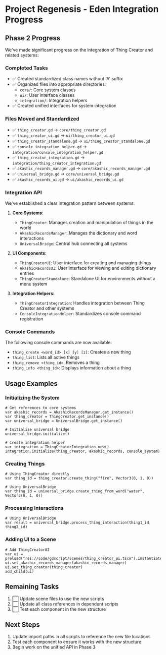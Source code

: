 # Project Regenesis - Eden Integration Progress

## Phase 2 Progress

We've made significant progress on the integration of Thing Creator and related systems:

### Completed Tasks
- ✅ Created standardized class names without 'A' suffix
- ✅ Organized files into appropriate directories:
  - `core/`: Core system classes
  - `ui/`: User interface classes
  - `integration/`: Integration helpers
- ✅ Created unified interfaces for system integration

### Files Moved and Standardized
- ✅ `thing_creator.gd` → `core/thing_creator.gd`
- ✅ `thing_creator_ui.gd` → `ui/thing_creator_ui.gd`
- ✅ `thing_creator_standalone.gd` → `ui/thing_creator_standalone.gd`
- ✅ `console_integration_helper.gd` → `integration/console_integration_helper.gd`
- ✅ `thing_creator_integration.gd` → `integration/thing_creator_integration.gd`
- ✅ `akashic_records_manager.gd` → `core/akashic_records_manager.gd`
- ✅ `universal_bridge.gd` → `core/universal_bridge.gd`
- ✅ `akashic_records_ui.gd` → `ui/akashic_records_ui.gd`

### Integration API

We've established a clear integration pattern between systems:

1. **Core Systems**:
   - `ThingCreator`: Manages creation and manipulation of things in the world
   - `AkashicRecordsManager`: Manages the dictionary and word interactions
   - `UniversalBridge`: Central hub connecting all systems

2. **UI Components**:
   - `ThingCreatorUI`: User interface for creating and managing things
   - `AkashicRecordsUI`: User interface for viewing and editing dictionary entries
   - `ThingCreatorStandalone`: Standalone UI for environments without a menu system

3. **Integration Helpers**:
   - `ThingCreatorIntegration`: Handles integration between Thing Creator and other systems
   - `ConsoleIntegrationHelper`: Standardizes console command registration

### Console Commands

The following console commands are now available:

- `thing_create <word_id> [x] [y] [z]`: Creates a new thing
- `thing_list`: Lists all active things
- `thing_remove <thing_id>`: Removes a thing
- `thing_info <thing_id>`: Displays information about a thing

## Usage Examples

### Initializing the System

```gdscript
# Get references to core systems
var akashic_records = AkashicRecordsManager.get_instance()
var thing_creator = ThingCreator.get_instance()
var universal_bridge = UniversalBridge.get_instance()

# Initialize universal bridge
universal_bridge.initialize()

# Create integration helper
var integration = ThingCreatorIntegration.new()
integration.initialize(thing_creator, akashic_records, console_system)
```

### Creating Things

```gdscript
# Using ThingCreator directly
var thing_id = thing_creator.create_thing("fire", Vector3(0, 1, 0))

# Using UniversalBridge
var thing_id = universal_bridge.create_thing_from_word("water", Vector3(0, 1, 0))
```

### Processing Interactions

```gdscript
# Using UniversalBridge
var result = universal_bridge.process_thing_interaction(thing1_id, thing2_id)
```

### Adding UI to a Scene

```gdscript
# Add ThingCreatorUI
var ui = preload("res://code/gdscript/scenes/thing_creator_ui.tscn").instantiate()
ui.set_akashic_records_manager(akashic_records_manager)
ui.set_thing_creator(thing_creator)
add_child(ui)
```

## Remaining Tasks

1. ⬜ Update scene files to use the new scripts
2. ⬜ Update all class references in dependent scripts
3. ⬜ Test each component in the new structure

## Next Steps

1. Update import paths in all scripts to reference the new file locations
2. Test each component to ensure it works with the new structure
3. Begin work on the unified API in Phase 3